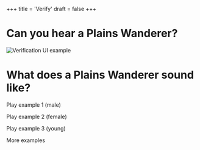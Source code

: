 +++
title = 'Verify'
draft = false
+++

# Can you hear a Plains Wanderer?
![Verification UI example](./verification-ui.jpg)


# What does a Plains Wanderer sound like?
Play example 1 (male)

Play example 2 (female)

Play example 3 (young)

More examples